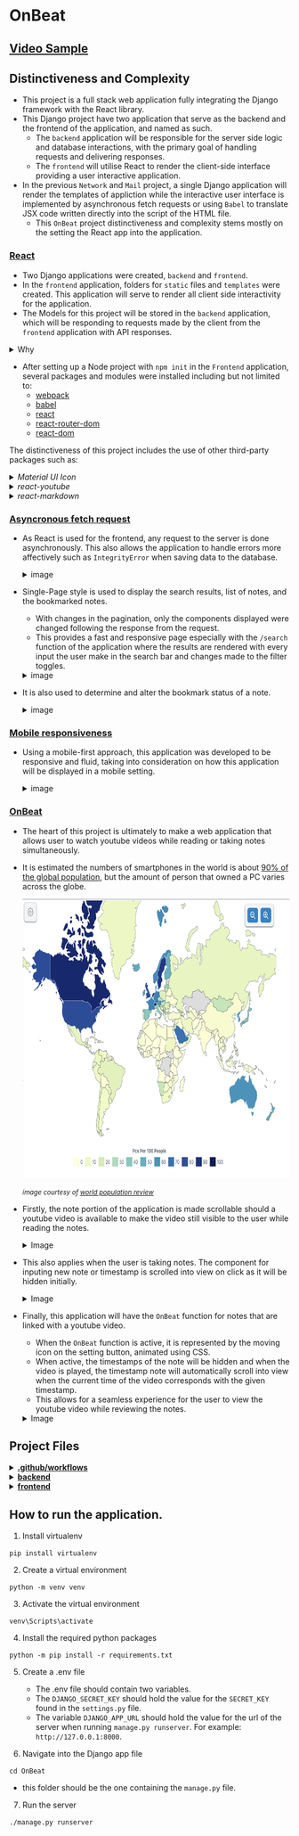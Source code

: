 # OnBeat 

## [Video Sample](https://www.youtube.com/watch?v=tGJiHs1g1ig)

## Distinctiveness and Complexity
- This project is a full stack web application fully integrating the Django framework with the React library.
- This Django project have two application that serve as the backend and the frontend of the application, and named as such.
    - The `backend` application will be responsible for the server side logic and database interactions, with the primary goal of handling requests and delivering responses.
    - The `frontend` will utilise React to render the client-side interface providing a user interactive application.
- In the previous `Network` and `Mail` project, a single Django application will render the templates of appliction while the interactive user interface is implemented by asynchronous fetch requests or using `Babel` to translate JSX code written directly into the script of the HTML file.
    - This `OnBeat` project distinctiveness and complexity stems mostly on the setting the React app into the application.

### <ins>React</ins>
- Two Django applications were created, `backend` and `frontend`.
- In the `frontend` application, folders for `static` files and `templates` were created. This application will serve to render all client side interactivity for the application.
- The Models for this project will be stored in the `backend` application, which will be responding to requests made by the client from the `frontend` application with API responses.
<details>
<summary> Why </summary>
<hr></hr>

- In the previous projects, the application could function without the separation of the application into frontend and backend portions.
- The decision to do such originates mostly from the interest to explore and learn more of React as it offers many benefits such as:
    - Providing interactive user interface
    - Components reusability
    - Rich library

- By integrating React with Django, separating the backend and frontend portions of the application had been proven to keep the project more organised and streamlined.
- Changes to either frontend or backend of the application was more manageable, as the entire procedure was compartmentalised into smaller pieces. This ease the troubleshooting process as it makes it easier to pinpoint any irregularities.
- This also makes the development process more flexible and efficient, as each task is delegated and tackled separately without having to worry that it would break the entire application.
<hr></hr>
</details>

- After setting up a Node project with `npm init` in the `Frontend` application, several packages and modules were installed including but not limited to:
    - [webpack](https://www.npmjs.com/package/webpack)
    - [babel](https://www.npmjs.com/package/Babel)
    - [react](https://www.npmjs.com/package/react)
    - [react-router-dom](https://www.npmjs.com/package/react-router-dom)
    - [react-dom](https://www.npmjs.com/package/react-dom)


The distinctiveness of this project includes the use of other third-party packages such as:
    <details>
    <summary><i>Material UI Icon</i></summary>
    <hr></hr>

-   
    - This project uses [Material UI Icons](https://mui.com/material-ui/material-icons/) to style the application.
 
    ![menu bar example](README_images/expand_menu_bar1.png)
    ![menu bar example](README_images/expand_menu_bar2.png)

    - Material UI also have a powerful and flexible styling system for React components, however bootstrap library was used for this project solely for familiarity sake.
    <hr></hr>
    </details>

    <details>
    <summary><i>react-youtube</i></summary>
    <hr></hr>

    - [react-youtube](https://www.npmjs.com/package/react-youtube) is a simple react component acting as a thin layer over the [Youtube IFrame Player API](https://developers.google.com/youtube/iframe_api_reference).
    - Props passed to this component allow the application to access the player in a similar way to the official api, but takes away the complexity of setting up the player in the first place.
    - The use of this API also separates this `OnBeat` project from the rest. Aside from playing the video, the component and API is used to:
        - Render certain components before or after the video is ready to be played.

        ![On video ready example](README_images/OnReadyExample.gif)

        - Automatically set the timestamp time input to the current time of the video.

        ![Timestamp auto time input](README_images/timestampTimeExample.gif)

        - Handle the input of timestamps to make sure that the given timestamps does not exceed the duration of the video.

        ![Timestamp invalid time](README_images/TimestampErrorExample.gif)

        - Handle error events for invalid video.

        ![Video Error](README_images/VideoError.gif)

        - Skip the video to the specified time according to the timestamp clicked.

        ![Timestamp clicked](README_images/TimestampClick.gif)

        - Load the video at the time corresponding with the timestamp when the `/search` route is used.

        ![Timestamp search](README_images/TimestampSearch.gif)

        - Automatically scroll to the appropriate timestamp note that correspond to the current time playing on the video when the `OnBeat` function is on.

        ![OnBeat function](README_images/OnBeatExample.gif)

    <hr></hr>
    </details>



<details>
<summary><i>react-markdown</i></summary>
<hr></hr>

- Notes in this application is formatted from plaintext into markdown using [react-markdown](https://www.npmjs.com/package/react-markdown/v/8.0.6).
- Although inspired from the `wiki` project, it differs in that this application renders the text client-side without having to make a request to the server. This allows the markdown component to be rendered even while the user is writing the note.

![Markdown Example](README_images/markdownExample.gif)
<hr></hr>
</details>

### <ins>Asyncronous fetch request</ins>

- As React is used for the frontend, any request to the server is done asynchronously. This also allows the application to handle errors more affectively such as `IntegrityError` when saving data to the database.
    <details>
    <summary>image</summary>

    ![Search toggles](README_images/TitleAlreadyExist.gif)
    </details>


- Single-Page style is used to display the search results, list of notes, and the bookmarked notes.
    - With changes in the pagination, only the components displayed were changed following the response from the request.
    - This provides a fast and responsive page especially with the `/search` function of the application where the results are rendered with every input the user make in the search bar and changes made to the filter toggles.
    <details>
    <summary>image</summary>

    ![Search toggles](README_images/Search.gif)
    </details>

- It is also used to determine and alter the bookmark status of a note.
    <details>
    <summary>image</summary>

    ![Bookmark toggles](README_images/bookmarkFunction.gif)
    </details>

### <ins>Mobile responsiveness</ins>

- Using a mobile-first approach, this application was developed to be responsive and fluid, taking into consideration on how this application will be displayed in a mobile setting.

    <details>
    <summary>image</summary>

    <img src="README_images/DesktopSizeNav.gif" width="300" height="250"/>
    <img src="README_images/MobileNav.gif" width="300" height="250"/>

    </details>

### <ins>OnBeat</ins>

- The heart of this project is ultimately to make a web application that allows user to watch youtube videos while reading or taking notes simultaneously.
- It is estimated the numbers of smartphones in the world is about [90% of the global population](https://explodingtopics.com/blog/smartphone-stats), but the amount of person that owned a PC varies across the globe.

    <img src="README_images/PCper100.png" width="700" height="500"/>

    <small><i>image courtesy of [world population review](https://worldpopulationreview.com/country-rankings/computers-per-capita-by-country)</i></small>

- Firstly, the note portion of the application is made scrollable should a youtube video is available to make the video still visible to the user while reading the notes.

    <details>
    <summary>Image</summary>

    <img src="README_images/MobileWithVideo.gif" width="250" height="500"/>
    <img src="README_images/MobileNoVideo.gif" width="250" height="500"/>
    </details>

- This also applies when the user is taking notes. The component for inputing new note or timestamp is scrolled into view on click as it will be hidden initially. 

    <details>
    <summary>Image</summary>

    <img src="README_images/InputScrollIntoView.gif" width="250" height="500"/>
    </details>

- Finally, this application will have the `OnBeat` function for notes that are linked with a youtube video.
    - When the `OnBeat` function is active, it is represented by the moving icon on the setting button, animated using CSS.
    - When active, the timestamps of the note will be hidden and when the video is played, the timestamp note will automatically scroll into view when the current time of the video corresponds with the given timestamp.
    - This allows for a seamless experience for the user to view the youtube video while reviewing the notes.

    <details>
    <summary>Image</summary>

    <img src="README_images/OnBeatMobileExample.gif" width="250" height="500"/>
    </details>



## Project Files

<details>
<summary><ins><b>.github/workflows</b></ins></summary>

#### [cy.yml](.github/workflows/cy.yml)
- This file is written to setup GitHub Actions.
    - For every push to the repository, a workflow will run.
    - The workflow will run the testing file after setting up the project dependencies, making sure to catch any errors made by the changes applied.

</details>


<details>
<summary><ins><b>backend</b></ins></summary>
    <hr></hr>

- 
    <details>
    <summary><b>views.py</b></summary>

    [views.py](OnBeat/backend/views.py) will hold the views that will be responding to requests made from the application's client side application, either with database query response or changes to the database.

    Some of the functions in this file will use helper function from [helpers.py](OnBeat/backend/helpers.py).

    Most of the views for this application requires user to be logged in, to prevent one user from having access to another user's note. The user will be redirected to the `/login` route if not authenticated.

    #### login_view
    - Handle POST request for user login, authenticating the user if the username and password match
    - Otherwise, it will return an error response status.
    - This view will only accept a POST request, if the user tried to access this view with any other method, the user will be redirected to the login page of the application.

    #### logout_view
    - Logs out the user, then the user is redirected back to the login page.

    #### register
    - Register a new user
    - User will be redirected to the `/register` route of the application if the user requested this view not with the POST method.
    - Using helper functions, the user's input is validated and error responses will be rendered client-side so the user will know which input was invalid.
    - If all of the field is valid, the user is registered and logged in.

    #### getCurrentUser
    - This view functions to validate user's authentication for user to access the private route of the frontend application.

    #### create_note
    - The body of the post request is validated to create a new note.
    - The title of the note is checked so that each user does not have multiple notes of the same title, case insensitive.
    - Aside from the title of the note, other contents of the notes is optional.
    - Youtube url:
        - The `YoutubeUrl` model have a validation to make sure it is a valid youtube link. If invalid, the note will be removed and the view will respond with an error.
        - Client-side, the application is set not to save timestamps should there be no valid youtube linked to the note. Even so, as a failsafe, any timestamp submitted will be converted into regular note if there is no youtube url given.
    - Other contents of the note is saved with the helper function [`save_noteList_item`](#save_notelist_item). If any exception occurs in saving the note's content, the note will be deleted and the view will respond with an error.

    #### view_note
    - This view takes in an integer argument, which should be the ID of the note the user is trying to view.
    - First of all, it is validated that the note to be viewed exist and is made by the user that is making the request.
    - Then, the view will respond with contents of the notes such as the linked youtube url, notes, or timestamps if any.

    #### delete_note
    - Taking in an argument for the note id, after making sure the note object exist and is created by the requested user, this view will then procede to delete the note.

    #### list_notes
    - This view will return the list of five notes the user created per page, taking in the optional arguments for the requested page number.

    #### search
    - When the user access the `/search` route of the application, a POST request is made with data for the filter applied, the page, and the search query.
    - The search result will be the titles, timestamp text, or plain note text if no filter is applied. 
        - This allows flexibility in the search function and simplifies the display of the search result.
        - The user can view a certain part of the notes without having to load the entire note.
        - Texts from multiple notes across the database could also be viewed in the same page without having to open several notes at once.
    - The resulting list is also sorted with the most recent notes first.


    #### edit_note
    - When the user edit an existing note, the note then the title is validated.
    - The content of the notes are also altered, either with addition, removal, or update.
    - If all the changes are successfully made, the `note.save()` is called to update the date modified of the note as it might not change if the user does not change the note title.

    #### homepage
    - This view return the recently created and modified notes.

    #### bookmarks
    - If a POST request is made to this view, it will return the status of bookmark of the requested note.
    - A PUT request will alter the bookmark status.
    - Otherwise the view will return a two item per page view of notes bookmarked by the user.


    </details>

    <details>
    <summary><b>helpers.py</b></summary>

    [helpers.py](OnBeat/backend/helpers.py) contains some helper functions used by [views.py](OnBeat/backend/views.py), kept separate to make code more organised and easiert to navigate.

    #### Error_message
    - Python class to keep response error message organised. Views responding with this error message will have the client-facing application opening a modal with said message.

    #### validateUsername
    - Validate username for registration of new user, responding with the appropriate error response.

    #### validatePassword
    - Validate password for registration of new user.

    #### validateEmail
    - Validate email for registration of new user.

    #### create_item_and_noteList
    - This function takes a note content; either text or timestamp, a note, and an index, then proceed to save the item to the appropriate database.

    #### save_note_list_item
    - This function is used by [create_note](#create_note) when the user is creating a new note and saving all the list of contents of said note.

    #### edit_item
    - Edit a note content, called by [edit_note](#edit_note) when the user edit an existing note content.

    #### delete_notelist_item
    - Delete the content of the note but not the note or the youtube url itself.

    </details>

    <details>
    <summary><b>urls.py</b></summary>

    - Contains the urls for the `backend` application.
    </details>

    <details>
    <summary><b>models.py</b></summary>

    - Contains the models for the project.
    - A `Note` object will have a relation with the model `User`. This model will then have Foreign key relations with multiple other models.
        - `YoutubeUrl` is set to one-to-one relation with `Note`, allowing each note to only have one url.
            - The url is also validated with `validate_youtube_url`
        - The `Note` model will have a one-to-many relations with the `NoteContent`, `NoteTimestamp`, and  `NoteList` models.
        - The `Notelist` functions to keep track of which index the content of the notes is saved, so that the note is viewed in the correct order while also simplifying the return of the result with the `serialize` method.
            - In this model, the content could only be either the text or timestamp only.
        - In all the above models, it is set for the objects to be deleted should the main `Note` object is deleted.
    - `Bookmarks` will keep track the notes a user bookmarked, restricting that a user could not bookmark anoter user's notes. 
    </details>


    <details>
    <summary><b>admin.py</b></summary>

    - Configuration done for the Django admin interface
    </details>

    <details>
    <summary><b>test.py</b></summary>

    - Runs tests for the application database.
    </details>

<hr></hr>
</details>


<details>
<summary><ins><b>frontend</b></ins></summary>
    <hr></hr>

- 
    <details>
    <summary><b>src</b></summary>

    - <details>
        <summary>components</summary>

        <details>
        <summary><i>App.js</i></summary>

        - Contains the routes for the application.
        </details>

        <details>
        <summary><i>AuthContext.js</i></summary>

        - Provide a way to manage a global state, primarily for the authentication status of the user, but also used to set the title on the navigation bar.
        </details>

        <details>
        <summary><i>BasicModal.js</i></summary>

        - Pops up a modal. The contents and buttons of the modal are passed as props.
        </details>

        <details>
        <summary><i>CreateNote.js</i></summary>

        - Component to create or edit a note.
        </details>

        <details>
        <summary><i>CSRFCookie.js</i></summary>

        - Return the csrftoken to be used for POST request to the server, as per [Django documentation](https://docs.djangoproject.com/en/5.1/howto/csrf/)
        </details>

        <details>
        <summary><i>DisplayNoteComponent.js</i></summary>

        - Display the text only content of a note.
        </details>

        <details>
        <summary><i>DisplayTimestamp.js</i></summary>

        - Display the timestamp of a note and allowing the timestamp link to seek the video to the appropriate time as provided by the timestamp.
        </details>

        <details>
        <summary><i>ExpandMenu.js</i></summary>

        - Menu bar set at the bottom of the note during editing and viewing.
        </details>

        <details>
        <summary><i>getVideoID.js</i></summary>

        - Return the ID of a video from the youtube url.
        </details>

        <details>
        <summary><i>Homepage.js</i></summary>

        - The homepage of the application, displaying the recently created and modified note as well as the bookmarks.
        </details>

        <details>
        <summary><i>ListOfNotes.js</i></summary>

        - Return a list of five notes per page for all the notes the user had created.
        </details>

        <details>
        <summary><i>LoadingSpinner.js</i></summary>

        - Animated component rendered before the video is loading, as the iframe for the youtube video will return blank before it is ready.
        </details>

        <details>
        <summary><i>Login.js</i></summary>

        - Component rendered for the `/login` route for user to log in.
        </details>

        <details>
        <summary><i>MarkdownDisplay.js</i></summary>

        - Display text props as markdown with `react-markdown`
        </details>

        <details>
        <summary><i>NavBar.js</i></summary>

        - Navigation bar component.
        </details>

        <details>
        <summary><i>NewNoteInput.js</i></summary>

        - Input component for when user is inserting new text content to a note.
        </details>

        <details>
        <summary><i>NewTimestamp.js</i></summary>

        - Input component for when user is inserting new timestamp to a note.
        - Timestamp automatically set to current video time when first rendered.
        </details>

        <details>
        <summary><i>Note.js</i></summary>

        - Display a note and its content.
        </details>

        <details>
        <summary><i>NoteCard.js</i></summary>

        - Card to display note that allows the user to view the note when the card is clicked.
        - If the note have a youtube url linked, the ID of the video will be used to display the thumbnail image of said video.
        </details>

        <details>
        <summary><i>NoteInputField.js</i></summary>

        - Rendered with `NewNoteInput.js` component to display the markdown formatting of the user's current input.
        - The markdown display can be toggled off.
        </details>

        <details>
        <summary><i>Paginator.js</i></summary>

        - Component to display pagination.
        - Allow user to input the page number.
        - Disable the previous and next button if there is no such page.
        </details>

        <details>
        <summary><i>PrivateRoutes.js</i></summary>

        - Checks the authentication status of the user and updates the global `Authcontext` state of the user's authentication status.
        - Protects certain routes from unauthenticated user.
        </details>

        <details>
        <summary><i>Register.js</i></summary>

        - Rendered for the `/register` route to register new user
        </details>

        <details>
        <summary><i>Search.js</i></summary>

        - Display a five item per page of search result from all content of the user's notes.
        - The result will be rendered asynchronously with every change to the search query and filter toggles.
        - Timestamps will display along with the associated video seek at the given time.
        </details>

        <details>
        <summary><i>TextInputField.js</i></summary>

        - Input field that can have props to be passed to display error.
        </details>

        <details>
        <summary><i>YoutubeIframe.js</i></summary>

        - Display the youtube video using `react-youtube` component.
        </details>

        <details>
        <summary><i>YoutubeLinkInput.js</i></summary>

        - Validate the given url as a valid youtube url, then render the youtube iframe.
        </details>

    - This folder contains the components used in the application.

        #### index.js
        - Create a root and render the React components inside of it.
    </details>

    <details>
    <summary><b>static</b></summary>

    
    - <details>
        <summary>css</summary>

        #### index.css
        - This file is linked to the HTML page to apply styling to the application.

        #### index.scss
        - Styling of the application is written in Sass in this file, then compiled into the [index.css](#indexcss) file.
        </details>

        #### frontend/main.js
        - `webpack` will bundle all the javascript file into this file, which will be the script used by the [index.html](#templatesindexhtml) 

    </details>

    #### templates/index.html
    - The html page rendered when the user access the frontend application as all routes in the `frontend` will render this file.
    - Contains link for:
        - [index.css](#indexcss)
        - [index.js](#indexjs)
        - [bootstrap](https://getbootstrap.com/docs/3.3/)
        - [jquery](https://jquery.com/)

<hr></hr>
    </details>




## How to run the application.
1. Install virtualenv

```
pip install virtualenv
```

2. Create a virtual environment

```
python -m venv venv
```

3. Activate the virtual environment

```
venv\Scripts\activate
```

4. Install the required python packages 

```
python -m pip install -r requirements.txt
```

5. Create a .env file
    - The .env file should contain two variables. 
    - The `DJANGO_SECRET_KEY` should hold the value for the `SECRET_KEY` found in the `settings.py` file.
    - The variable `DJANGO_APP_URL` should hold the value for the url of the server when running `manage.py runserver`. For example: `http://127.0.0.1:8000`.

6. Navigate into the Django app file
```
cd OnBeat
```
- this folder should be the one containing the `manage.py` file.

7. Run the server
```
./manage.py runserver
```

